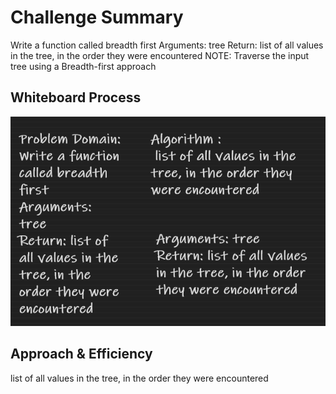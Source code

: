 # Challenge Summary

Write a function called breadth first
Arguments: tree
Return: list of all values in the tree, in the order they were encountered
NOTE: Traverse the input tree using a Breadth-first approach

## Whiteboard Process

![img](cc17.png)

## Approach & Efficiency

list of all values in the tree, in the order they were encountered
